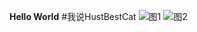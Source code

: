 **Hello World**
#我说HustBestCat
![图1](https://p3.toutiaoimg.com/large/tos-cn-i-tjoges91tu/SxIAURwDsRZBo3)
![图2](https://thumbnail0.baidupcs.com/thumbnail/235fe9731h52c9a58f64d9e7804681d4?fid=3208542816-250528-964453142893546&time=1644750000&rt=sh&sign=FDTAER-DCb740ccc5511e5e8fedcff06b081203-ajUo9yzCh3hAoK0t0yBPtnaQ0v4%3D&expires=8h&chkv=0&chkbd=0&chkpc=&dp-logid=9086176841630271090&dp-callid=0&file_type=0&size=c850_u580&quality=100&vuk=-&ft=video)

